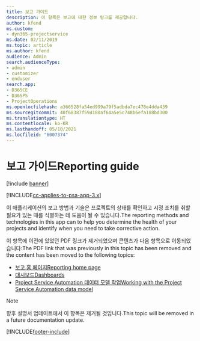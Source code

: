 ```yaml
---
title: 보고 가이드
description: 이 항목은 보고에 대한 정보 링크를 제공합니다.
author: kfend
ms.custom:
- dyn365-projectservice
ms.date: 02/11/2019
ms.topic: article
ms.author: kfend
audience: Admin
search.audienceType:
- admin
- customizer
- enduser
search.app:
- D365CE
- D365PS
- ProjectOperations
ms.openlocfilehash: a366528fa54ed999a79f5adbda7ec478e4dda439
ms.sourcegitcommit: 40f68387f594180af64a5e5c748b6efa188bd300
ms.translationtype: HT
ms.contentlocale: ko-KR
ms.lasthandoff: 05/10/2021
ms.locfileid: "6007374"
---
```

# <a name="reporting-guide"></a><span data-ttu-id="385e8-103">보고 가이드</span><span class="sxs-lookup"><span data-stu-id="385e8-103">Reporting guide</span></span>

[!include [banner](../../includes/psa-now-project-operations.md)]

[!INCLUDE[cc-applies-to-psa-app-3.x](../../includes/cc-applies-to-psa-app-3x.md)]

<span data-ttu-id="385e8-104">이 애플리케이션의 보고 방법과 기술은 프로젝트의 상태를 확인하고 시정 조치를 취할 필요가 있는 때를 식별하는 데 도움이 될 수 있습니다.</span><span class="sxs-lookup"><span data-stu-id="385e8-104">The reporting methods and technologies in this app can to help you determine the health of your projects and identify when you need to take corrective action.</span></span> 

<span data-ttu-id="385e8-105">이 항목에 이전에 있었던 PDF 링크가 제거되었으며 콘텐츠가 다음 항목으로 이동되었습니다:</span><span class="sxs-lookup"><span data-stu-id="385e8-105">The PDF link that was previously in this topic has been removed and the content has been moved to the following topics:</span></span>

- [<span data-ttu-id="385e8-106">보고 홈 페이지</span><span class="sxs-lookup"><span data-stu-id="385e8-106">Reporting home page</span></span>](../reports-reporting-dynamics-365-project-service.md)
- [<span data-ttu-id="385e8-107">대시보드</span><span class="sxs-lookup"><span data-stu-id="385e8-107">Dashboards</span></span>](../reports-dashboards.md)
- [<span data-ttu-id="385e8-108">Project Service Automation 데이터 모델 작업</span><span class="sxs-lookup"><span data-stu-id="385e8-108">Working with the Project Service Automation data model</span></span>](../reports-working-project-service-data-model.md)

> [!NOTE]
> <span data-ttu-id="385e8-109">향후 설명서 업데이트에서 이 항목은 제거될 것입니다.</span><span class="sxs-lookup"><span data-stu-id="385e8-109">This topic will be removed in a future documentation update.</span></span> 


[!INCLUDE[footer-include](../../includes/footer-banner.md)]